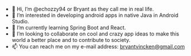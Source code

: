 - 👋 Hi, I’m @echozzy94 or Bryant as they call me in real life.
- 👀 I’m interested in developing android apps in native Java in Android Studio.
- 🌱 I’m currently learning Spring Boot and React.
- 💞️ I’m looking to collaborate on cool and crazy app ideas to make this world a better place and to contribute to society.
- 📫 You can reach me on my e-mail address: bryantvincken@gmail.com

<!---
echozzy94/echozzy94 is a ✨ special ✨ repository because its `README.md` (this file) appears on your GitHub profile.
You can click the Preview link to take a look at your changes.
--->
